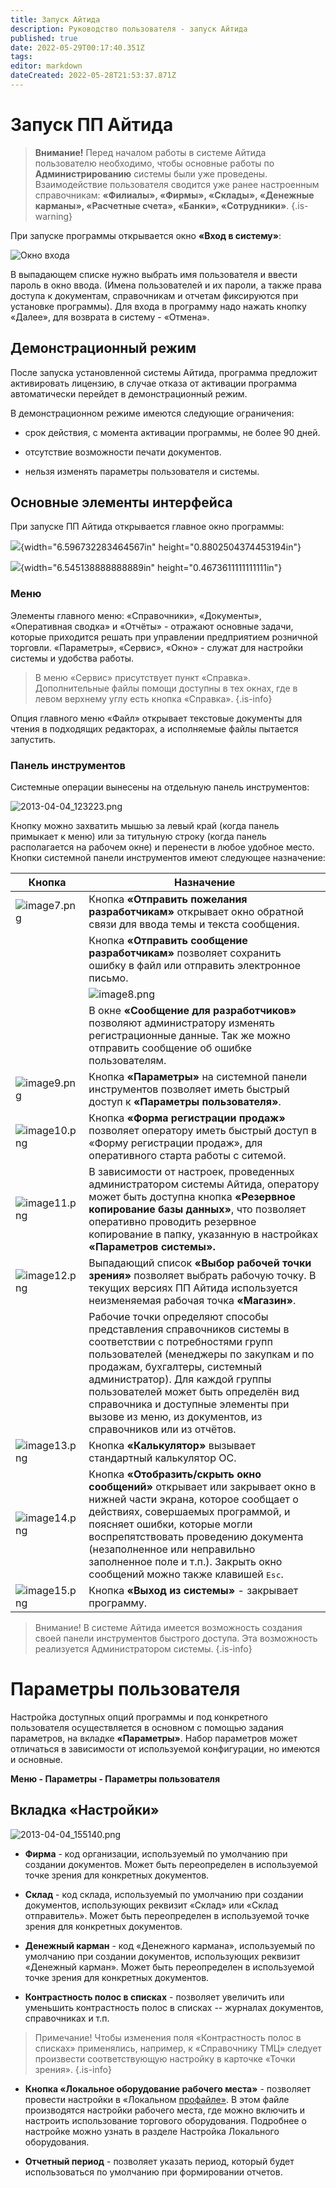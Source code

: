 ```yaml
---
title: Запуск Айтида
description: Руководство пользователя - запуск Айтида
published: true
date: 2022-05-29T00:17:40.351Z
tags: 
editor: markdown
dateCreated: 2022-05-28T21:53:37.871Z
---
```


# Запуск ПП Айтида

> **Внимание!** Перед началом работы в системе Айтида пользователю необходимо, чтобы основные работы по **Администрированию** системы были уже проведены. Взаимодействие пользователя сводится уже ранее настроенным справочникам: **«Филиалы», «Фирмы», «Склады», «Денежные карманы», «Расчетные счета», «Банки», «Сотрудники»**.
{.is-warning}

При запуске программы открывается окно **«Вход в систему»**:

![Окно входа](/images/user-guide/launch/image2.png)

В выпадающем списке нужно выбрать имя пользователя и ввести пароль в окно ввода. (Имена пользователей и их пароли, а также права доступа к документам, справочникам и отчетам фиксируются при установке программы). Для входа в программу надо нажать кнопку «Далее», для возврата в систему - «Отмена».

## Демонстрационный режим

После запуска установленной системы Айтида, программа предложит активировать лицензию, в случае отказа от активации программа автоматически перейдет в демонстрационный режим.

В демонстрационном режиме имеются следующие ограничения:

-   срок действия, с момента активации программы, не более 90 дней.

-   отсутствие возможности печати документов.

-   нельзя изменять параметры пользователя и системы.

## Основные элементы интерфейса

При запуске ПП Айтида открывается главное окно программы:

![](/images/user-guide/launch/image3.png){width="6.596732283464567in" height="0.8802504374453194in"}

![](/images/user-guide/launch/image4.png){width="6.545138888888889in" height="0.4673611111111111in"}

### Меню

Элементы главного меню: «Справочники», «Документы», «Оперативная сводка» и «Отчёты» - отражают основные задачи, которые приходится решать при управлении предприятием розничной торговли. «Параметры», «Сервис», «Окно» - служат для настройки системы и удобства работы.


> В меню «Сервис» присутствует пункт «Справка». Дополнительные файлы помощи доступны в тех окнах, где в левом верхнему углу есть кнопка «Справка».
{.is-info}

Опция главного меню «Файл» открывает текстовые документы для чтения в подходящих редакторах, а исполняемые файлы пытается запустить.

### Панель инструментов

Системные операции вынесены на отдельную панель инструментов:

![2013-04-04_123223.png](/images/user-guide/launch/image6.png)

Кнопку можно захватить мышью за левый край (когда панель примыкает к меню) или за титульную строку (когда панель располагается на рабочем окне) и перенести в любое удобное место. Кнопки системной панели инструментов имеют следующее назначение:


|	Кнопка | Назначение |
| --- | --- |
|	![image7.png](/images/user-guide/launch/image7.png) | Кнопка **«Отправить пожелания разработчикам»** открывает окно обратной связи для ввода темы и текста сообщения. |
| | Кнопка **«Отправить сообщение разработчикам»** позволяет сохранить ошибку в файл или отправить электронное письмо.	|
| |	![image8.png](/images/user-guide/launch/image8.png)					|
| | В окне **«Сообщение для разработчиков»** позволяют администратору изменять регистрационные данные. Так же можно отправить сообщение об ошибке пользователям. |
| ![image9.png](/images/user-guide/launch/image9.png) | Кнопка **«Параметры»** на системной панели инструментов позволяет иметь быстрый доступ к **«Параметры пользователя»**. |
| ![image10.png](/images/user-guide/launch/image10.png) | Кнопка **«Форма регистрации продаж»** позволяет оператору иметь быстрый доступ в «Форму регистрации продаж», для оперативного старта работы с ситемой. |
| ![image11.png](/images/user-guide/launch/image11.png) | В зависимости от настроек, проведенных администратором системы Айтида, оператору может быть доступна кнопка **«Резервное копирование базы данных»**, что позволяет оперативно проводить резервное копирование в папку, указанную в настройках **«Параметров системы».** |
| ![image12.png](/images/user-guide/launch/image12.png) | Выпадающий список **«Выбор рабочей точки зрения»** позволяет выбрать рабочую точку. В текущих версиях ПП Айтида используется неизменяемая рабочая точка **«Магазин»**. |
| | Рабочие точки определяют способы представления справочников системы в соответствии с потребностями групп пользователей (менеджеры по закупкам и по продажам, бухгалтеры, системный администратор). Для каждой группы пользователей может быть определён вид справочника и доступные элементы при вызове из меню, из документов, из справочников или из отчётов. |
| ![image13.png](/images/user-guide/launch/image13.png) | Кнопка **«Калькулятор»** вызывает стандартный калькулятор ОС. |
| ![image14.png](/images/user-guide/launch/image14.png) | Кнопка **«Отобразить/скрыть окно сообщений»** открывает или закрывает окно в нижней части экрана, которое сообщает о действиях, совершаемых программой, и поясняет ошибки, которые могли воспрепятствовать проведению документа (незаполненное или неправильно заполненное поле и т.п.). Закрыть окно сообщений можно также клавишей <kbd>Esc</kbd>. |
| ![image15.png](/images/user-guide/launch/image15.png) | Кнопка **«Выход из системы»** - закрывает программу. |

> Внимание! В системе Айтида имеется возможность создания своей панели инструментов быстрого доступа. Эта возможность реализуется Администратором системы.
{.is-info}

# Параметры пользователя

Настройка доступных опций программы и под конкретного пользователя осуществляется в основном с помощью задания параметров, на вкладке **«Параметры»**. Набор параметров может отличаться в зависимости от используемой конфигурации, но имеются и основные.

**Меню - Параметры - Параметры пользователя**

## Вкладка «Настройки»

![2013-04-04_155140.png](/images/user-guide/launch/image16.png)

-   **Фирма** - код организации, используемый по умолчанию при создании документов. Может быть переопределен в используемой точке зрения для конкретных документов.

-   **Склад** - код склада, используемый по умолчанию при создании документов, использующих реквизит «Склад» или «Склад отправитель». Может быть переопределен в используемой точке зрения для конкретных документов.

-   **Денежный карман** - код «Денежного кармана», используемый по умолчанию при создании документов, использующих реквизит «Денежный карман». Может быть переопределен в используемой точке зрения для конкретных документов.

-   **Контрастность полос в списках** - позволяет увеличить или уменьшить контрастность полос в списках -- журналах документов, справочниках и т.п.

> Примечание! Чтобы изменения поля «Контрастность полос в списках» применялись, например, к «Справочнику ТМЦ» следует произвести соответствующую настройку в карточке «Точки зрения».
{.is-info}

-   **Кнопка «Локальное оборудование рабочего места»** - позволяет провести настройки в «Локальном [профайле»](#bookmark34). В этом файле производятся настройки рабочего места, где можно включить и настроить использование торгового оборудования. Подробнее о настройке можно узнать в разделе Настройка Локального оборудования.

-   **Отчетный период** - позволяет указать период, который будет использоваться по умолчанию при формировании отчетов.
